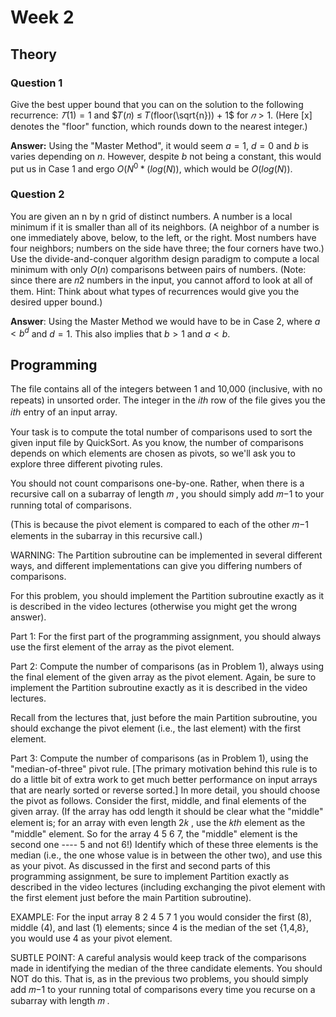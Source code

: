 # Week 2

## Theory
### Question 1
Give the best upper bound that you can on the solution to the following recurrence:  $𝑇(1)=1$  and  $𝑇(𝑛) ≤ 𝑇(floor(\sqrt{n})) + 1$  for  $𝑛>1$.
(Here [x] denotes the "floor" function, which rounds down to the nearest integer.)

**Answer:** Using the "Master Method", it would seem $a=1$, $d=0$ and $b$ is varies depending on $n$. However, despite $b$ not being a constant, this would put us in Case 1 and ergo
$O(N^0 * (log(N))$, which would be $O(log(N))$.

### Question 2
You are given an n by n grid of distinct numbers. A number is a local minimum if it is smaller than all of its neighbors.
(A neighbor of a number is one immediately above, below, to the left, or the right. Most numbers have four neighbors; numbers on the side have three; the four corners have two.)
Use the divide-and-conquer algorithm design paradigm to compute a local minimum with only $O(n)$ comparisons between pairs of numbers.
(Note: since there are  𝑛2  numbers in the input, you cannot afford to look at all of them.
Hint: Think about what types of recurrences would give you the desired upper bound.)

**Answer**: Using the Master Method we would have to be in Case 2, where $a < b^d$ and $d=1$. This also implies that $b>1$ and $a<b$.

## Programming
The file contains all of the integers between 1 and 10,000 (inclusive, with no repeats) in unsorted order.
The integer in the  𝑖𝑡ℎ  row of the file gives you the  𝑖𝑡ℎ  entry of an input array.

Your task is to compute the total number of comparisons used to sort the given input file by QuickSort.
As you know, the number of comparisons depends on which elements are chosen as pivots, so we'll ask you to explore three different pivoting rules.

You should not count comparisons one-by-one. Rather, when there is a recursive call on a subarray of length  𝑚 , you should simply add  𝑚−1  to your
running total of comparisons.

(This is because the pivot element is compared to each of the other  𝑚−1  elements in the subarray in this recursive call.)

WARNING: The Partition subroutine can be implemented in several different ways, and different implementations can give you differing numbers of comparisons.

For this problem, you should implement the Partition subroutine exactly as it is described in the video lectures (otherwise you might get the wrong answer).

Part 1: For the first part of the programming assignment, you should always use the first element of the array as the pivot element.

Part 2: Compute the number of comparisons (as in Problem 1), always using the final element of the given array as the pivot element. Again, be sure to implement the Partition subroutine exactly as it is described in the video lectures.

Recall from the lectures that, just before the main Partition subroutine, you should exchange the pivot element (i.e., the last element) with the first element.

Part 3: Compute the number of comparisons (as in Problem 1), using the "median-of-three" pivot rule. [The primary motivation behind this rule is to do a little bit of extra work to get much better performance on input arrays that are nearly sorted or reverse sorted.] In more detail, you should choose the pivot as follows. Consider the first, middle, and final elements of the given array. (If the array has odd length it should be clear what the "middle" element is; for an array with even length  2𝑘 , use the  𝑘𝑡ℎ  element as the "middle" element. So for the array 4 5 6 7, the "middle" element is the second one ---- 5 and not 6!) Identify which of these three elements is the median (i.e., the one whose value is in between the other two), and use this as your pivot. As discussed in the first and second parts of this programming assignment, be sure to implement Partition exactly as described in the video lectures (including exchanging the pivot element with the first element just before the main Partition subroutine).

EXAMPLE: For the input array 8 2 4 5 7 1 you would consider the first (8), middle (4), and last (1) elements; since 4 is the median of the set {1,4,8}, you would use 4 as your pivot element.

SUBTLE POINT: A careful analysis would keep track of the comparisons made in identifying the median of the three candidate elements. You should NOT do this. That is, as in the previous two problems, you should simply add  𝑚−1  to your running total of comparisons every time you recurse on a subarray with length  𝑚 .



